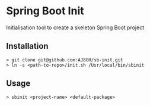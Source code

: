 # Spring Boot Init

Initialisation tool to create a skeleton Spring Boot project

## Installation

```shell
> git clone git@github.com:AJ8GH/sb-init.git
> ln -s <path-to-repo>/init.sh /Usr/local/bin/sbinit
```

## Usage

```shell
> sbinit <project-name> <default-package>
```
